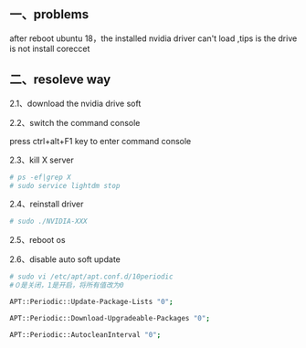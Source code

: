 ## 一、problems

after reboot ubuntu 18，the installed nvidia driver can't load ,tips is the drive is not install coreccet



## 二、resoleve way

2.1、download the nvidia drive soft



2.2、switch the command console

press ctrl+alt+F1 key to enter command console



2.3、kill X server

```bash
# ps -ef|grep X
# sudo service lightdm stop
```



2.4、reinstall driver

```bash
# sudo ./NVIDIA-XXX
```



2.5、reboot os



2.6、disable auto soft update

```bash
# sudo vi /etc/apt/apt.conf.d/10periodic
#０是关闭，1是开启，将所有值改为0

APT::Periodic::Update-Package-Lists "0";

APT::Periodic::Download-Upgradeable-Packages "0";

APT::Periodic::AutocleanInterval "0";
```

